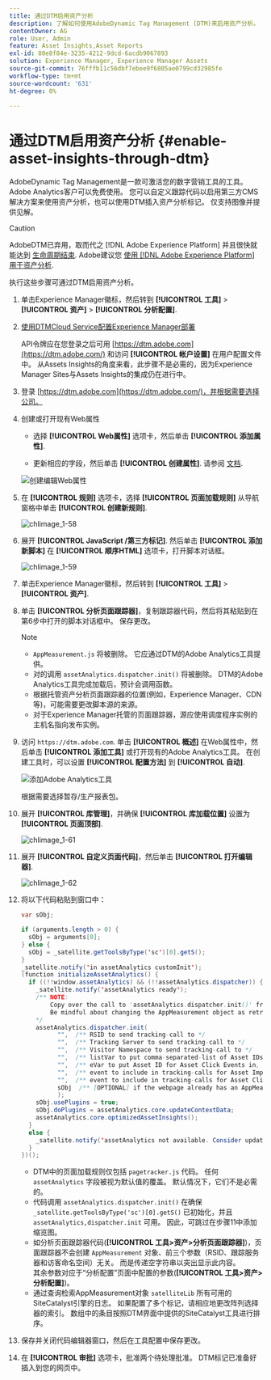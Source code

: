 ```yaml
---
title: 通过DTM启用资产分析
description: 了解如何使用AdobeDynamic Tag Management (DTM)来启用资产分析。
contentOwner: AG
role: User, Admin
feature: Asset Insights,Asset Reports
exl-id: 80e8f84e-3235-4212-9dcd-6acdb9067893
solution: Experience Manager, Experience Manager Assets
source-git-commit: 76fffb11c56dbf7ebee9f6805ae0799cd32985fe
workflow-type: tm+mt
source-wordcount: '631'
ht-degree: 0%

---
```


# 通过DTM启用资产分析 {#enable-asset-insights-through-dtm}

AdobeDynamic Tag Management是一款可激活您的数字营销工具的工具。 Adobe Analytics客户可以免费使用。 您可以自定义跟踪代码以启用第三方CMS解决方案来使用资产分析，也可以使用DTM插入资产分析标记。 仅支持图像并提供见解。

>[!CAUTION]
>
>AdobeDTM已弃用，取而代之 [!DNL Adobe Experience Platform] 并且很快就能达到 [生命周期结束](https://medium.com/launch-by-adobe/dtm-plans-for-a-sunset-3c6aab003a6f). Adobe建议您 [使用 [!DNL Adobe Experience Platform] 用于资产分析](https://experienceleague.adobe.com/docs/experience-manager-learn/assets/advanced/asset-insights-launch-tutorial.html).

执行这些步骤可通过DTM启用资产分析。

1. 单击Experience Manager徽标，然后转到 **[!UICONTROL 工具]** > **[!UICONTROL 资产]** > **[!UICONTROL 分析配置]**.
1. [使用DTMCloud Service配置Experience Manager部署](/help/sites-administering/dtm.md)

   API令牌应在您登录之后可用 [https://dtm.adobe.com](https://dtm.adobe.com/) 和访问 **[!UICONTROL 帐户设置]** 在用户配置文件中。 从Assets Insights的角度来看，此步骤不是必需的，因为Experience Manager Sites与Assets Insights的集成仍在进行中。

1. 登录 [https://dtm.adobe.com](https://dtm.adobe.com/)，并根据需要选择公司。
1. 创建或打开现有Web属性

   * 选择 **[!UICONTROL Web属性]** 选项卡，然后单击 **[!UICONTROL 添加属性]**.

   * 更新相应的字段，然后单击 **[!UICONTROL 创建属性]**. 请参阅 [文档](https://experienceleague.adobe.com/docs/experience-manager-learn/getting-started-wknd-tutorial-develop/overview.html?lang=zh-Hans).

   ![创建编辑Web属性](assets/Create-edit-web-property.png)

1. 在 **[!UICONTROL 规则]** 选项卡，选择 **[!UICONTROL 页面加载规则]** 从导航窗格中单击 **[!UICONTROL 创建新规则]**.

   ![chlimage_1-58](assets/chlimage_1-194.png)

1. 展开 **[!UICONTROL JavaScript /第三方标记]**. 然后单击 **[!UICONTROL 添加新脚本]** 在 **[!UICONTROL 顺序HTML]** 选项卡，打开脚本对话框。

   ![chlimage_1-59](assets/chlimage_1-195.png)

1. 单击Experience Manager徽标，然后转到 **[!UICONTROL 工具]** > **[!UICONTROL 资产]**.
1. 单击 **[!UICONTROL 分析页面跟踪器]**，复制跟踪器代码，然后将其粘贴到在第6步中打开的脚本对话框中。 保存更改。

   >[!NOTE]
   >
   >* `AppMeasurement.js` 将被删除。 它应通过DTM的Adobe Analytics工具提供。
   >* 对的调用 `assetAnalytics.dispatcher.init()` 将被删除。 DTM的Adobe Analytics工具完成加载后，预计会调用函数。
   >* 根据托管资产分析页面跟踪器的位置(例如，Experience Manager、CDN等)，可能需要更改脚本源的来源。
   >* 对于Experience Manager托管的页面跟踪器，源应使用调度程序实例的主机名指向发布实例。

1. 访问 `https://dtm.adobe.com`. 单击 **[!UICONTROL 概述]** 在Web属性中，然后单击 **[!UICONTROL 添加工具]** 或打开现有的Adobe Analytics工具。 在创建工具时，可以设置 **[!UICONTROL 配置方法]** 到 **[!UICONTROL 自动]**.

   ![添加Adobe Analytics工具](assets/Add-Adobe-Analytics-Tool.png)

   根据需要选择暂存/生产报表包。

1. 展开 **[!UICONTROL 库管理]**，并确保 **[!UICONTROL 库加载位置]** 设置为 **[!UICONTROL 页面顶部]**.

   ![chlimage_1-61](assets/chlimage_1-197.png)

1. 展开 **[!UICONTROL 自定义页面代码]**，然后单击 **[!UICONTROL 打开编辑器]**.

   ![chlimage_1-62](assets/chlimage_1-198.png)

1. 将以下代码粘贴到窗口中：

   ```Java
   var sObj;
   
   if (arguments.length > 0) {
     sObj = arguments[0];
   } else {
     sObj = _satellite.getToolsByType('sc')[0].getS();
   }
   _satellite.notify('in assetAnalytics customInit');
   (function initializeAssetAnalytics() {
     if ((!!window.assetAnalytics) && (!!assetAnalytics.dispatcher)) {
       _satellite.notify('assetAnalytics ready');
       /** NOTE:
           Copy over the call to 'assetAnalytics.dispatcher.init()' from Assets Pagetracker
           Be mindful about changing the AppMeasurement object as retrieved above.
       */
       assetAnalytics.dispatcher.init(
             "",  /** RSID to send tracking-call to */
             "",  /** Tracking Server to send tracking-call to */
             "",  /** Visitor Namespace to send tracking-call to */
             "",  /** listVar to put comma-separated-list of Asset IDs for Asset Impression Events in tracking-call, for example, 'listVar1' */
             "",  /** eVar to put Asset ID for Asset Click Events in, for example, 'eVar3' */
             "",  /** event to include in tracking-calls for Asset Impression Events, for example, 'event8' */
             "",  /** event to include in tracking-calls for Asset Click Events, for example, 'event7' */
             sObj  /** [OPTIONAL] if the webpage already has an AppMeasurement object, include the object here. If unspecified, Pagetracker Core shall create its own AppMeasurement object */
             );
       sObj.usePlugins = true;
       sObj.doPlugins = assetAnalytics.core.updateContextData;
       assetAnalytics.core.optimizedAssetInsights();
     }
     else {
       _satellite.notify('assetAnalytics not available. Consider updating the Custom Page Code', 4);
     }
   })();
   ```

   * DTM中的页面加载规则仅包括 `pagetracker.js` 代码。 任何 `assetAnalytics` 字段被视为默认值的覆盖。 默认情况下，它们不是必需的。
   * 代码调用 `assetAnalytics.dispatcher.init()` 在确保 `_satellite.getToolsByType('sc')[0].getS()` 已初始化，并且 `assetAnalytics,dispatcher.init` 可用。 因此，可跳过在步骤11中添加缩览图。
   * 如分析页面跟踪器代码(**[!UICONTROL 工具>资产>分析页面跟踪器]**)，页面跟踪器不会创建 `AppMeasurement` 对象、前三个参数（RSID、跟踪服务器和访客命名空间）无关。 而是传递空字符串以突出显示此内容。\
     其余参数对应于“分析配置”页面中配置的参数(**[!UICONTROL 工具>资产>分析配置]**)。
   * 通过查询检索AppMeasurement对象 `satelliteLib` 所有可用的SiteCatalyst引擎的日志。 如果配置了多个标记，请相应地更改阵列选择器的索引。 数组中的条目按照DTM界面中提供的SiteCatalyst工具进行排序。

1. 保存并关闭代码编辑器窗口，然后在工具配置中保存更改。
1. 在 **[!UICONTROL 审批]** 选项卡，批准两个待处理批准。 DTM标记已准备好插入到您的网页中。
